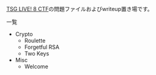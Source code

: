 [TSG LIVE! 8 CTF](https://www.live.ctf.tsg.ne.jp)の問題ファイルおよびwriteup置き場です。

一覧
- Crypto
  - Roulette
  - Forgetful RSA
  - Two Keys
- Misc
  - Welcome
